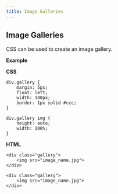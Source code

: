 ```yaml
---
title: Image Galleries
---
```

## Image Galleries

CSS can be used to create an image gallery.

<b> Example </b>

<b> CSS </b>
```
div.gallery {
    margin: 5px;
    float: left;
    width: 180px;
    border: 1px solid #ccc;
}

div.gallery img {
    height: auto;
    width: 100%;
}

```

<b> HTML </b>
```
<div class="gallery">
    <img src="image_name.jpg">
</div>

<div class="gallery">
    <img src="image_name.jpg">
</div>

```
